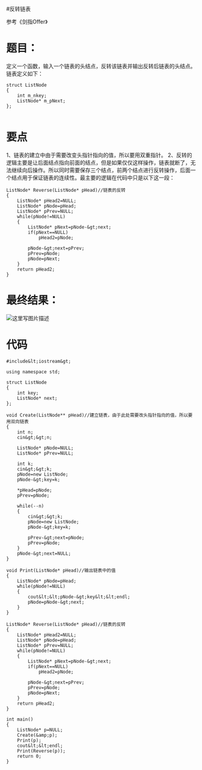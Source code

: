 #反转链表
>  
 参考《剑指Offer》 


# 题目：

定义一个函数，输入一个链表的头结点，反转该链表并输出反转后链表的头结点。链表定义如下：

```
struct ListNode
{
    int m_nkey;
    ListNode* m_pNext;
};


```

# 要点

1、链表的建立中由于需要改变头指针指向的值，所以要用双重指针。 2、反转的逻辑主要是让后面结点指向前面的结点，但是如果仅仅这样操作，链表就断了，无法继续向后操作。所以同时需要保存三个结点，前两个结点进行反转操作，后面一个结点用于保证链表的连续性。最主要的逻辑在代码中只是以下这一段：

```
ListNode* Reverse(ListNode* pHead)//链表的反转
{
    ListNode* pHead2=NULL;
    ListNode* pNode=pHead;
    ListNode* pPrev=NULL;
    while(pNode!=NULL)
    {
        ListNode* pNext=pNode-&gt;next;
        if(pNext==NULL)
            pHead2=pNode;

		pNode-&gt;next=pPrev;
        pPrev=pNode;
        pNode=pNext;
    }
    return pHead2;
}

```

# 最终结果：

<img src="https://raw.githubusercontent.com/Double2hao/xujiajia_blog/main/img/16209911410920.png " alt="这里写图片描述">

# 代码

```
#include&lt;iostream&gt;

using namespace std;

struct ListNode
{
    int key;
    ListNode* next;
};

void Create(ListNode** pHead)//建立链表，由于此处需要改头指针指向的值，所以要用双向链表
{
    int n;
    cin&gt;&gt;n;

    ListNode* pNode=NULL;
    ListNode* pPrev=NULL;

    int k;
    cin&gt;&gt;k;
    pNode=new ListNode;
    pNode-&gt;key=k;

	*pHead=pNode;
    pPrev=pNode;

    while(--n)
    {
        cin&gt;&gt;k;
        pNode=new ListNode;
        pNode-&gt;key=k;

        pPrev-&gt;next=pNode;
        pPrev=pNode;
    }
    pNode-&gt;next=NULL;
}

void Print(ListNode* pHead)//输出链表中的值
{
    ListNode* pNode=pHead;
    while(pNode!=NULL)
	{
        cout&lt;&lt;pNode-&gt;key&lt;&lt;endl;
		pNode=pNode-&gt;next;
	}
}

ListNode* Reverse(ListNode* pHead)//链表的反转
{
    ListNode* pHead2=NULL;
    ListNode* pNode=pHead;
    ListNode* pPrev=NULL;
    while(pNode!=NULL)
    {
        ListNode* pNext=pNode-&gt;next;
        if(pNext==NULL)
            pHead2=pNode;

		pNode-&gt;next=pPrev;
        pPrev=pNode;
        pNode=pNext;
    }
    return pHead2;
}

int main()
{
    ListNode* p=NULL;
    Create(&amp;p);
    Print(p);
	cout&lt;&lt;endl;
	Print(Reverse(p));
    return 0;
}


```